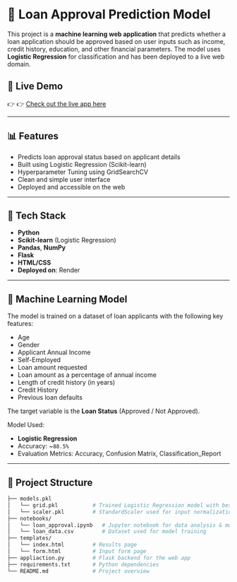 # 🏦 Loan Approval Prediction Model
This project is a **machine learning web application** that predicts whether a loan application should be approved based on user inputs such as income, credit history, education, and other financial parameters. 
The model uses **Logistic Regression** for classification and has been deployed to a live web domain.

## 🚀 Live Demo

👉 👉 [Check out the live app here](https://loan-approval-prediction-xu7o.onrender.com/predict)

---

## 📊 Features

- Predicts loan approval status based on applicant details
- Built using Logistic Regression (Scikit-learn)
- Hyperparameter Tuning using GridSearchCV
- Clean and simple user interface
- Deployed and accessible on the web

---

## 🔧 Tech Stack

- **Python**
- **Scikit-learn** (Logistic Regression)
- **Pandas**, **NumPy**
- **Flask** 
- **HTML/CSS**
- **Deployed on**: Render

---

## 🧠 Machine Learning Model

The model is trained on a dataset of loan applicants with the following key features:

- Age
- Gender
- Applicant Annual Income
- Self-Employed
- Loan amount requested
- Loan amount as a percentage of annual income
- Length of credit history (in years)
- Credit History
- Previous loan defaults

The target variable is the **Loan Status** (Approved / Not Approved).

Model Used:
- **Logistic Regression**
- Accuracy: ~`88.5%`
- Evaluation Metrics: Accuracy, Confusion Matrix, Classification_Report 

---

## 📁 Project Structure

```bash
├── models.pkl             
│   └── grid.pkl           # Trained Logistic Regression model with best parameters
│   └── scaler.pkl         # StandardScaler used for input normalization
├── notebooks/
│   └── loan_approval.ipynb   # Jupyter notebook for data analysis & model training
│   └── loan_data.csv         # Dataset used for model training
├── templates/
│   └── index.html         # Results page
│   └── form.html          # Input form page
├── appliaction.py         # Flask backend for the web app 
├── requirements.txt       # Python dependencies
└── README.md              # Project overview
